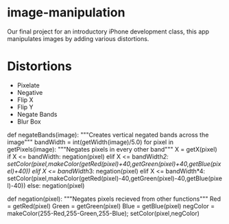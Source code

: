 image-manipulation
==================

Our final project for an introductory iPhone development class, this app manipulates images by adding various distortions.


Distortions
==================
- Pixelate
- Negative
- Flip X
- Flip Y
- Negate Bands
- Blur Box

def negateBands(image):
  """Creates vertical negated bands across the image"""
  bandWidth = int(getWidth(image)/5.0)
  for pixel in getPixels(image):
    """Negates pixels in every other band"""
    X = getX(pixel)    
    if X <= bandWidth:
      negation(pixel)
    elif X <= bandWidth*2:
      setColor(pixel,makeColor(getRed(pixel)+40,getGreen(pixel)+40,getBlue(pixel)+40))
    elif X <= bandWidth*3:
      negation(pixel)
    elif X <= bandWidth*4:
      setColor(pixel,makeColor(getRed(pixel)-40,getGreen(pixel)-40,getBlue(pixel)-40))
    else:
      negation(pixel)

def negation(pixel):
  """Negates pixels recieved from other functions"""
  Red = getRed(pixel)
  Green = getGreen(pixel)
  Blue = getBlue(pixel)
  negColor = makeColor(255-Red,255-Green,255-Blue);
  setColor(pixel,negColor)

